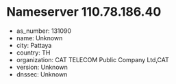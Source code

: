 # Nameserver 110.78.186.40

* as_number: 131090
* name: Unknown
* city: Pattaya
* country: TH
* organization: CAT TELECOM Public Company Ltd,CAT
* version: Unknown
* dnssec: Unknown
